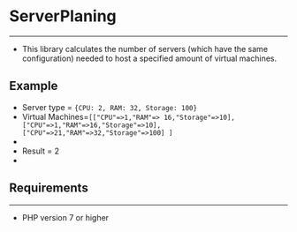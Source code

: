 # ServerPlaning
                
----
- This library calculates the number of servers (which have the same configuration) needed to host a specified amount of virtual machines.


## Example
* Server type = `{CPU: 2, RAM: 32, Storage: 100}`
* Virtual Machines=`[["CPU"=>1,"RAM"=> 16,"Storage"=>10], ["CPU"=>1,"RAM"=>16,"Storage"=>10], ["CPU"=>21,"RAM"=>32,"Storage"=>100] ]`
* 
* Result = 2
*
## Requirements
                
----

- PHP version 7 or higher

